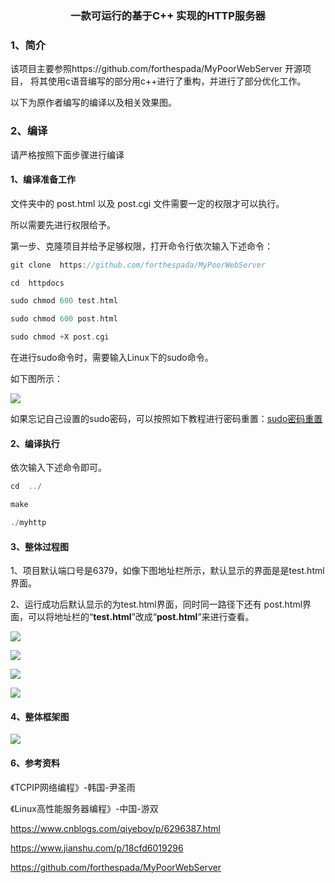 <h3 align="center">一款可运行的基于C++ 实现的HTTP服务器</h3>



### 1、简介


该项目主要参照https://github.com/forthespada/MyPoorWebServer 开源项目， 将其使用c语音编写的部分用c++进行了重构，并进行了部分优化工作。 

以下为原作者编写的编译以及相关效果图。


### 2、编译

请严格按照下面步骤进行编译

#### 1、编译准备工作

文件夹中的 post.html 以及 post.cgi 文件需要一定的权限才可以执行。

所以需要先进行权限给予。

第一步、克隆项目并给予足够权限，打开命令行依次输入下述命令：

~~~c
git clone  https://github.com/forthespada/MyPoorWebServer

cd  httpdocs

sudo chmod 600 test.html

sudo chmod 600 post.html

sudo chmod +X post.cgi
~~~

在进行sudo命令时，需要输入Linux下的sudo命令。

如下图所示：

![](./image/1.png)

如果忘记自己设置的sudo密码，可以按照如下教程进行密码重置：[sudo密码重置](https://blog.csdn.net/TravisPan/article/details/88682529?utm_medium=distribute.pc_aggpage_search_result.none-task-blog-2~aggregatepage~first_rank_v2~rank_aggregation-1-88682529.pc_agg_rank_aggregation&utm_term=linux%E5%BF%98%E8%AE%B0sudo%E5%AF%86%E7%A0%81&spm=1000.2123.3001.4430)

#### 2、编译执行

依次输入下述命令即可。

~~~c
cd  ../

make

./myhttp
~~~

#### 3、整体过程图



1、项目默认端口号是6379，如像下图地址栏所示，默认显示的界面是是test.html界面。

2、运行成功后默认显示的为test.html界面，同时同一路径下还有 post.html界面，可以将地址栏的“**test.html**”改成“**post.html**”来进行查看。



![](./image/2.png)

![](./image/3.png)

![](./image/4.png)

![](./image/5.png)

#### 4、整体框架图

![](./image/myhttp.png)

#### 6、参考资料

《TCPIP网络编程》-韩国-尹圣雨

《Linux高性能服务器编程》-中国-游双

https://www.cnblogs.com/qiyeboy/p/6296387.html

https://www.jianshu.com/p/18cfd6019296

https://github.com/forthespada/MyPoorWebServer
